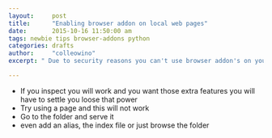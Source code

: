 ```yaml
---
layout:     post
title:      "Enabling browser addon on local web pages"
date:       2015-10-16 11:50:00 am
tags: newbie tips browser-addons python 
categories: drafts
author:     "colleowino"
excerpt: " Due to security reasons you can't use browser addon's on your local html file but there is  a way around it, all you have to do is serve that folder  and access it through your localhost."

---
```

- If you inspect you will work and you want those extra features you will have to settle
	you loose that power
- Try using a page and this will not work
- Go to the folder and serve it 
- even add an alias, the index file or just browse the folder


